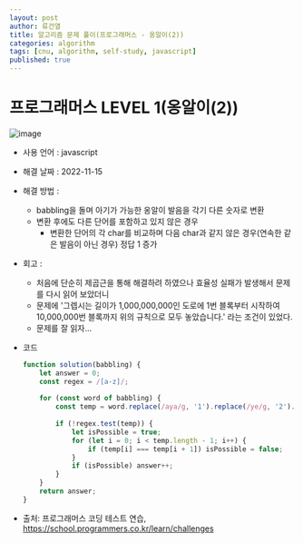 ```yaml
---
layout: post
author: 류건열
title: 알고리즘 문제 풀이(프로그래머스 - 옹알이(2))
categories: algorithm
tags: [cnu, algorithm, self-study, javascript]
published: true
---
```


# 프로그래머스 LEVEL 1(옹알이(2))

  ![image](https://user-images.githubusercontent.com/34560965/201950317-d30f6f73-05f4-433b-96fe-97d2d29a228e.png)

  - 사용 언어 : javascript

  - 해결 날짜 : 2022-11-15

  - 해결 방법 :
    - babbling을 돌며 아기가 가능한 옹알이 발음을 각기 다른 숫자로 변환
    - 변환 후에도 다른 단어를 포함하고 있지 않은 경우
      - 변환한 단어의 각 char를 비교하며 다음 char과 같지 않은 경우(연속한 같은 발음이 아닌 경우) 정답 1 증가

  - 회고 : 
    - 처음에 단순히 제곱근을 통해 해결하려 하였으나 효율성 실패가 발생해서 문제를 다시 읽어 보았더니
    - 문제에 '그렙시는 길이가 1,000,000,000인 도로에 1번 블록부터 시작하여 10,000,000번 블록까지 위의 규칙으로 모두 놓았습니다.' 라는 조건이 있었다.
    - 문제를 잘 읽자...
  
  - 코드

    ```javascript
    function solution(babbling) {
        let answer = 0;
        const regex = /[a-z]/;
        
        for (const word of babbling) {
            const temp = word.replace(/aya/g, '1').replace(/ye/g, '2').replace(/woo/g, '3').replace(/ma/g, '4');
            
            if (!regex.test(temp)) {
                let isPossible = true;
                for (let i = 0; i < temp.length - 1; i++) {
                    if (temp[i] === temp[i + 1]) isPossible = false;
                }
                if (isPossible) answer++;
            }
        }
        return answer;
    }
    ```
    
  - 출처: 프로그래머스 코딩 테스트 연습, https://school.programmers.co.kr/learn/challenges
